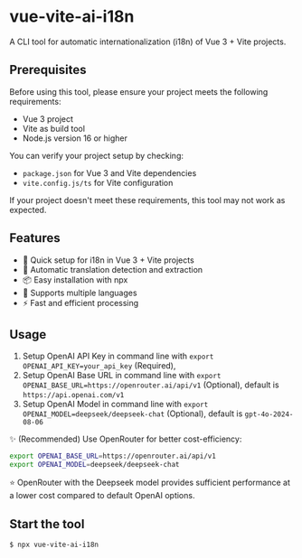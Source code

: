 # vue-vite-ai-i18n

A CLI tool for automatic internationalization (i18n) of Vue 3 + Vite projects.

## Prerequisites

Before using this tool, please ensure your project meets the following requirements:

- Vue 3 project
- Vite as build tool
- Node.js version 16 or higher

You can verify your project setup by checking:
- `package.json` for Vue 3 and Vite dependencies
- `vite.config.js/ts` for Vite configuration

If your project doesn't meet these requirements, this tool may not work as expected.

## Features

- 🚀 Quick setup for i18n in Vue 3 + Vite projects
- 🤖 Automatic translation detection and extraction
- 📦 Easy installation with npx
- 🔄 Supports multiple languages
- ⚡️ Fast and efficient processing

## Usage

1. Setup OpenAI API Key in command line with `export OPENAI_API_KEY=your_api_key` (Required),
2. Setup OpenAI Base URL in command line with `export OPENAI_BASE_URL=https://openrouter.ai/api/v1` (Optional), default is `https://api.openai.com/v1`
3. Setup OpenAI Model in command line with `export OPENAI_MODEL=deepseek/deepseek-chat` (Optional), default is `gpt-4o-2024-08-06`

✨ (Recommended) Use OpenRouter for better cost-efficiency:
   ```bash
   export OPENAI_BASE_URL=https://openrouter.ai/api/v1
   export OPENAI_MODEL=deepseek/deepseek-chat
   ```
   ⭐️ OpenRouter with the Deepseek model provides sufficient performance at a lower cost compared to default OpenAI options.

## Start the tool

```
$ npx vue-vite-ai-i18n
```

